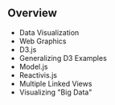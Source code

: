 ## Overview

 * Data Visualization
 * Web Graphics
 * D3.js
 * Generalizing D3 Examples
 * Model.js
 * Reactivis.js
 * Multiple Linked Views
 * Visualizing "Big Data"
